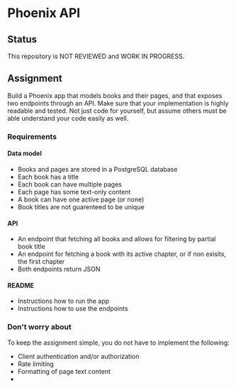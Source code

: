 # Phoenix API

## Status
This repository is NOT REVIEWED and WORK IN PROGRESS.

## Assignment
Build a Phoenix app that models books and their pages, and that exposes two endpoints through an API. Make sure that your implementation is highly readable and tested. Not just code for yourself, but assume others must be able understand your code easily as well.

### Requirements
#### Data model
- Books and pages are stored in a PostgreSQL database
- Each book has a title
- Each book can have multiple pages
- Each page has some text-only content
- A book can have one active page (or none)
- Book titles are not guarenteed to be unique

#### API
- An endpoint that fetching all books and allows for filtering by partial book title
- An endpoint for fetching a book with its active chapter, or if non exisits, the first chapter
- Both endpoints return JSON

#### README
- Instructions how to run the app
- Instructions how to use the endpoints

### Don't worry about
To keep the assignment simple, you do not have to implement the following:

- Client authentication and/or authorization
- Rate limiting
- Formatting of page text content
- 
